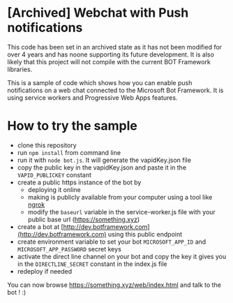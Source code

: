 # [Archived] Webchat with Push notifications

This code has been set in an archived state as it has not been modified for over 4 years and has noone supporting its future development. It is also likely that this project will not compile with the current BOT Framework libraries.

This is a sample of code which shows how you can enable push notifications on a web chat connected to the Microsoft Bot Framework. It is using service workers and Progressive Web Apps features.

# How to try the sample
- clone this repository
- run ```npm install``` from command line
- run it with ```node bot.js```. It will generate the vapidKey.json file
- copy the public key in the vapidKey.json and paste it in the ```VAPID_PUBLICKEY``` constant
- create a public https instance of the bot by
    - deploying it online
    - making is publicly available from your computer using a tool like [ngrok](https://ngrok.com/)
    - modify the ```baseurl``` variable in the service-worker.js file with your public base url (https://something.xyz)
- create a bot at [http://dev.botframework.com](http://dev.botframework.com) using this public endpoint
- create environment variable to set your bot ```MICROSOFT_APP_ID``` and ```MICROSOFT_APP_PASSWORD``` secret keys
- activate the direct line channel on your bot and copy the key it gives you in the ```DIRECTLINE_SECRET``` constant in the index.js file
- redeploy if needed

You can now browse https://something.xyz/web/index.html and talk to the bot ! :)
